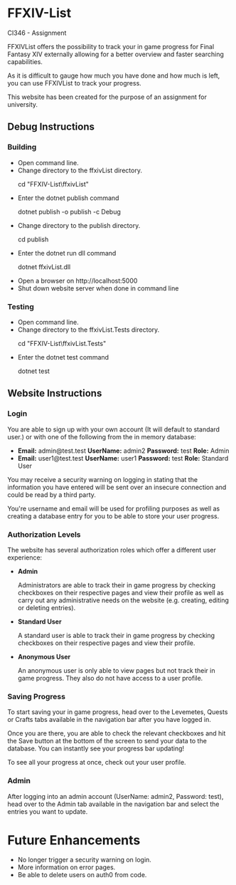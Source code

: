 # FFXIV-List
CI346 - Assignment
<p>FFXIVList offers the possibility to track your in game progress for Final Fantasy XIV externally allowing for a better overview and faster searching capabilities.</p>
<p>As it is difficult to gauge how much you have done and how much is left, you can use FFXIVList to track your progress. </p>
<p>This website has been created for the purpose of an assignment for university.</p>

<h2>Debug Instructions</h2>

<h3>Building</h3>
<ul>
<li> Open command line. </li>
<li> Change directory to the ffxivList directory. </li>
<p>cd "FFXIV-List\ffxivList"</p>
<li> Enter the dotnet publish command </li>
<p>dotnet publish -o publish -c Debug</p>
<li> Change directory to the publish directory. </li>
<p>cd publish</p>
<li> Enter the dotnet run dll command </li>
<p>dotnet ffxivList.dll</p>
<li> Open a browser on http://localhost:5000</li>
<li> Shut down website server when done in command line </li>
</ul>

<h3>Testing</h3>
<ul>
<li> Open command line. </li>
<li> Change directory to the ffxivList.Tests directory. </li>
<p>cd "FFXIV-List\ffxivList.Tests"</p>
<li> Enter the dotnet test command </li>
<p>dotnet test</p>
</ul>

<h2> Website Instructions</h2>

<h3> Login </h3>
<p>You are able to sign up with your own account (It will default to standard user.) or with one of the following from the in memory database:</p>
<ul>
<li> <b>Email:</b> admin@test.test <b>UserName:</b> admin2 <b>Password:</b> test <b>Role:</b> Admin </li>
<li> <b>Email:</b> user1@test.test <b>UserName:</b> user1 <b>Password:</b> test <b>Role:</b> Standard User</li>
</ul>
<p> You may receive a security warning on logging in stating that the information you have entered will be sent over an insecure connection and could be read by a third party. </p>
<p> You're username and email will be used for profiling purposes as well as creating a database entry for you to be able to store your user progress. </p>

<h3> Authorization Levels </h3>
<p>The website has several authorization roles which offer a different user experience:</p>
<ul>
<li> <b>Admin</b> </li>
<p>Administrators are able to track their in game progress by checking checkboxes on their respective pages and view their profile as well as carry out any administrative needs on the website (e.g. creating, editing or deleting entries).</p>
<li> <b>Standard User</b> </li>
<p>A standard user is able to track their in game progress by checking checkboxes on their respective pages and view their profile.</p>
<li> <b>Anonymous User</b></li>
<p>An anonymous user is only able to view pages but not track their in game progress. They also do not have access to a user profile.</p>
</ul>

<h3> Saving Progress </h3>
<p>To start saving your in game progress, head over to the Levemetes, Quests or Crafts tabs available in the navigation bar after you have logged in.</p>
<p>Once you are there, you are able to check the relevant checkboxes and hit the Save button at the bottom of the screen to send your data to the database. You can instantly see your progress bar updating! </p>
<p>To see all your progress at once, check out your user profile.</p>

<h3> Admin </h3>
<p> After logging into an admin account (UserName: admin2, Password: test), head over to the Admin tab available in the navigation bar and select the entries you want to update. </p>

<h1> Future Enhancements </h1>
<ul>
<li> No longer trigger a security warning on login. </li>
<li> More information on error pages. </li>
<li> Be able to delete users on auth0 from code. </li>
</ul>

